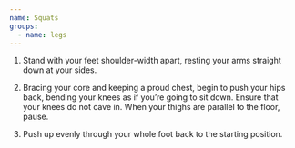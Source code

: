 ```yaml
---
name: Squats
groups:
  - name: legs
---
```


1. Stand with your feet shoulder-width apart, resting your arms straight down at your sides.

2. Bracing your core and keeping a proud chest, begin to push your hips back, bending your knees as if you’re going to sit down. Ensure that your knees do not cave in. When your thighs are parallel to the floor, pause.

3. Push up evenly through your whole foot back to the starting position.
